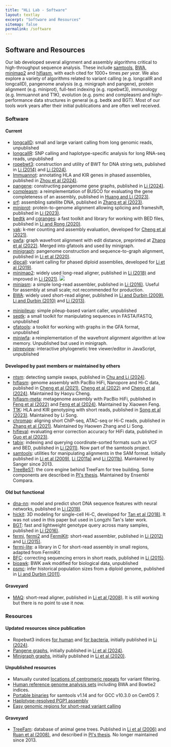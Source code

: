 ```yaml
---
title: "HLi Lab - Software"
layout: textlay
excerpt: "Software and Resources"
sitemap: false
permalink: /software
---
```


## Software and Resources

Our lab developed several alignment and assembly algorithms critical to high-throughput sequence analysis.
These include [samtools][sw-samtools], [BWA][sw-bwa], [minimap2][sw-minimap2] and [hifiasm][sw-hifiasm],
with each cited for 1000+ times *per year*.
We also explore a variety of algorithms related to
variant calling (e.g. longcallR and longcallD),
pangenome analysis (e.g. minigraph and pangene),
protein alignment (e.g. miniprot),
full-text indexing (e.g. ropebwt3),
immunology (e.g. Immuannot and T1K),
evolution (e.g. psmc and compleasm)
and high-performance data structures in general (e.g. bedtk and BGT).
Most of our tools work years after their initial publications and are often well received.

### Software

#### Current

* [longcallD][sw-longcallD]: small and large variant calling from long genomic reads, unpublished
* [longcallR][sw-longcallR]: SNP calling and haplotype-specific analysis for long RNA-seq reads, unpublished
* [ropebwt3][sw-rb3]: construction and utility of BWT for DNA string sets, published in [Li (2014)][pub-rb2] and [Li (2024)][pub-rb3].
* [Immuannot][sw-immuannot]: annotating HLA and KIR genes in phased assemblies, published in [Zhou et al (2024)][pub-immuannot].
* [pangene][sw-pangene]: constructing pangenome gene graphs, published in [Li (2024)][pub-pangene].
* [compleasm][sw-minibusco]: a reimplementation of BUSCO for evaluating the gene completeness of an assembly, published in [Huang and Li (2023)][pub-minibusco].
* [srf][sw-srf]: assembling satellite DNA, published in [Zhang et al (2023)][pub-srf].
* [miniprot][sw-miniprot]: protein-to-genome alignment allowing splicing and frameshift, published in [Li (2023)][pub-miniprot].
* [bedtk][sw-bedtk] and [cgranges][sw-cgr]: a fast toolkit and library for working with BED files, published in [Li and Rong (2020)][pub-bedtk].
* [yak][sw-yak]: k-mer counting and assembly evaluation, developed for [Cheng et al (2021)][pub-ha1].
* [gwfa][sw-gwfa]: graph wavefront alignment with edit distance, preprinted at [Zhang et al (2022)][pub-gwfa].
  Merged into gfatools and used by minigraph.
* [minigraph][sw-mg]: pangenome construction and sequence-to-graph alignment, published in [Li et al (2020)][pub-minigraph].
* [dipcall][sw-dipcall]: variant calling for phased diploid assemblies, developed for [Li et al (2019)][pub-dipcall].
* [minimap2][sw-minimap2]: widely used long-read aligner, published in [Li (2018)][pub-minimap2a] and improved in [Li (2021)][pub-minimap2b].
  <img style="display:inline-block;" src="https://img.shields.io/github/stars/lh3/minimap2" />
* [miniasm][sw-miniasm]: a simple long-read assembler, published in [Li (2016)][pub-miniasm].
  Useful for assembly at small scale; not recommended for production.
* [BWA][sw-bwa]: widely used short-read aligner,
  published in [Li and Durbin (2009)][pub-bwa1], [Li and Durbin (2010)][pub-bwa2] and [Li (2013)][pub-bwa3].

[sw-longcallD]: https://github.com/yangao07/longcallD
[sw-longcallR]: https://github.com/huangnengCSU/longcallR
[sw-cgr]: https://github.com/lh3/cgranges
[pub-miniasm]: https://pubmed.ncbi.nlm.nih.gov/27153593/
[sw-miniasm]: https://github.com/lh3/miniasm
[pub-bedtk]: https://pubmed.ncbi.nlm.nih.gov/32966548/
[sw-bedtk]: https://github.com/lh3/bedtk
[sw-yak]: https://github.com/lh3/yak
[pub-dipcall]: https://pubmed.ncbi.nlm.nih.gov/30013044/
[sw-dipcall]: https://github.com/lh3/dipcall
[sw-minimap2]: https://github.com/lh3/minimap2
[pub-minimap2a]: https://pubmed.ncbi.nlm.nih.gov/29750242/
[pub-minimap2b]: https://pubmed.ncbi.nlm.nih.gov/34623391/
[sw-bwa]: https://github.com/lh3/bwa
[sw-miniprot]: https://github.com/lh3/miniprot
[pub-miniprot]: https://pubmed.ncbi.nlm.nih.gov/36648328/
[pub-bwa1]: https://pubmed.ncbi.nlm.nih.gov/19451168/
[pub-bwa2]: https://pubmed.ncbi.nlm.nih.gov/20080505/
[pub-bwa3]: https://arxiv.org/abs/1303.3997
[pub-minibusco]: https://pubmed.ncbi.nlm.nih.gov/37758247/
[sw-minibusco]: https://github.com/huangnengCSU/compleasm
[pub-rb3]: https://pubmed.ncbi.nlm.nih.gov/39607778/
[sw-rb3]: https://github.com/lh3/ropebwt3
[sw-immuannot]: https://github.com/YingZhou001/Immuannot
[pub-immuannot]: https://pubmed.ncbi.nlm.nih.gov/38839374/
[sw-srf]: https://github.com/lh3/srf
[sw-mg]: https://github.com/lh3/minigraph
[pub-srf]: https://pubmed.ncbi.nlm.nih.gov/37918962/
[pub-rb2]: https://pubmed.ncbi.nlm.nih.gov/25107872/
[pub-gwfa]: https://arxiv.org/abs/2206.13574
[sw-gwfa]: https://github.com/lh3/gwfa

* [minipileup][sw-miniplp]: simple pileup-based variant caller, unpublished
* [seqtk][sw-seqtk]: a small toolkit for manipulating sequences in FASTA/FASTQ, unpublished
* [gfatools][sw-gfatools]: a toolkit for working with graphs in the GFA format, unpublished
* [miniwfa][sw-miniwfa]: a reimplementation of the wavefront alignment algorithm at low memory. Unpublished but used in minigraph.
* [jstreeview][sw-jstv]: interactive phylogenetic tree viewer/editor in JavaScript, unpublished

[sw-jstv]: https://github.com/lh3/jstreeview
[sw-miniplp]: https://github.com/lh3/minipileup
[sw-miniwfa]: https://github.com/lh3/miniwfa
[sw-gfatools]: https://github.com/lh3/gfatools
[sw-seqtk]: https://github.com/lh3/seqtk

#### Developed by past members or maintained by others

* [ntsm][sw-ntsm]: detecting sample swaps, published in [Chu and Li (2024)][pub-ntsm].
* [hifiasm][sw-hifiasm]: genome assembly with PacBio HiFi, Nanopore and Hi-C data,
  published in [Cheng et al (2021)][pub-ha1], [Cheng et al (2022)][pub-ha2] and [Cheng et al (2024)][pub-ha3].
  Maintained by Haoyu Cheng.
* [hifiasm-meta][sw-hameta]: metagenome assembly with PacBio HiFi,
  published in [Feng et al (2022)][pub-hm1] and [Feng et al (2024)][pub-hm2].
  Maintained by Xiaowen Feng.
* [T1K][sw-t1k]: HLA and KIR genotyping with short reads, published in [Song et al (2023)][pub-t1k].
  Maintained by Li Song.
* [chromap][sw-chromap]: aligning short ChIP-seq, ATAC-seq or Hi-C reads, published in [Zhang et al (2021)][pub-chromap].
  Maintained by Haowen Zhang and Li Song.
* [hifieval][sw-hifieval]: evaluating error correction accuracy for HiFi data, published in [Guo et al (2023)][pub-hifieval].
* [tabix][sw-tabix]: indexing and querying coordinate-sorted formats such as VCF and BED,
  published in [Li (2011)][pub-tabix].
  Now part of the samtools project.
* [samtools][sw-samtools]: utilities for manipulating alignments in the SAM format.
  Initially published in [Li et al (2009)][pub-samtools1], [Li (2011a)][pub-samtools2] and [Li (2011b)][pub-samtools3].
  Maintained by Sanger since 2013.
* [TreeBeST][sw-treebest]: the core engine behind TreeFam for tree building.
  Some components are described in [PI's thesis][pub-thesis].
  Maintained by Ensembl Compara.

[pub-hifieval]: https://pubmed.ncbi.nlm.nih.gov/37851384/
[sw-hifieval]: https://github.com/magspho/hifieval
[pub-ntsm]: https://pubmed.ncbi.nlm.nih.gov/38832466/
[sw-ntsm]: https://github.com/JustinChu/ntsm
[sw-chromap]: https://github.com/haowenz/chromap
[pub-chromap]: https://pubmed.ncbi.nlm.nih.gov/34772935/
[pub-t1k]: https://pubmed.ncbi.nlm.nih.gov/37169596/
[sw-t1k]: https://github.com/mourisl/T1K
[sw-samtools]: https://github.com/samtools/samtools
[sw-tabix]: https://github.com/samtools/tabix
[pub-tabix]: https://pubmed.ncbi.nlm.nih.gov/21208982/
[pub-samtools1]: https://pubmed.ncbi.nlm.nih.gov/19505943/
[pub-samtools2]: https://pubmed.ncbi.nlm.nih.gov/21320865/
[pub-samtools3]: https://pubmed.ncbi.nlm.nih.gov/21903627/
[sw-hifiasm]: https://github.com/chhylp123/hifiasm
[sw-hameta]: https://github.com/xfengnefx/hifiasm-meta
[pub-ha1]: https://pubmed.ncbi.nlm.nih.gov/33526886/
[pub-ha2]: https://pubmed.ncbi.nlm.nih.gov/35332338/
[pub-ha3]: https://pubmed.ncbi.nlm.nih.gov/38730258/
[pub-hm1]: https://pubmed.ncbi.nlm.nih.gov/35534630/
[pub-hm2]: https://pubmed.ncbi.nlm.nih.gov/38605401/

#### Old but functional

* [dna-nn][sw-dna-nn]: model and predict short DNA sequence features with neural networks, published in [Li (2019)][pub-dna-nn].
* [hickit][sw-hickit]: 3D modeling for single-cell Hi-C, developed for [Tan et al (2018)][pub-hickit].
  It was not used in this paper but used in Longzhi Tan's later work.
* [BGT][sw-bgt]: fast and lightweight genotype query across many samples, published in [Li (2016)][pub-bgt].
* [fermi][sw-fermi], [fermi2][sw-fermi2] and [FermiKit][sw-fermikit]: short-read assembler,
  published in [Li (2012)][pub-fm1] and [Li (2015)][pub-fm2].
* [fermi-lite][sw-fmlite]: a library in C for short-read assembly in small regions, adapted from FermiKit
* [BFC][sw-bfc]: correcting sequencing errors in short reads, published in [Li (2015)][pub-bfc].
* [bioawk][sw-bioawk]: BWK awk modified for biological data, unpublished
* [psmc][sw-psmc]: infer historical population sizes from a diploid genome, published in [Li and Durbin (2011)][pub-psmc].

[pub-dna-nn]: https://pubmed.ncbi.nlm.nih.gov/30989183/
[sw-dna-nn]: https://github.com/lh3/dna-nn
[pub-hickit]: https://pubmed.ncbi.nlm.nih.gov/30166492/
[sw-hickit]: https://github.com/lh3/hickit
[pub-bgt]: https://pubmed.ncbi.nlm.nih.gov/26500154/
[sw-bgt]: https://github.com/lh3/bgt
[sw-fmlite]: https://github.com/lh3/fermi-lite
[sw-bfc]: https://github.com/lh3/bfc
[pub-bfc]: https://pubmed.ncbi.nlm.nih.gov/25953801/
[pub-fm1]: https://pubmed.ncbi.nlm.nih.gov/22569178/
[pub-fm2]: https://pubmed.ncbi.nlm.nih.gov/26220959/
[sw-fermi]: https://github.com/lh3/fermi
[sw-fermi2]: https://github.com/lh3/fermi2
[sw-fermikit]: https://github.com/lh3/fermikit
[sw-bioawk]: https://github.com/lh3/bioawk
[sw-psmc]: https://github.com/lh3/psmc
[pub-psmc]: https://pubmed.ncbi.nlm.nih.gov/21753753/

#### Graveyard

* [MAQ][sw-maq]: short-read aligner, published in [Li et al (2008)][pub-maq].
  It is still working but there is no point to use it now.

[sw-maq]: https://maq.sourceforge.net
[pub-maq]: https://pubmed.ncbi.nlm.nih.gov/18714091/

### Resources

#### Updated resources since publication

* Ropebwt3 indices [for human][res-rb3-human] and [for bacteria][res-rb3-bac],
  initially published in [Li (2024)][pub-rb3].
* [Pangene graphs][res-pangene], initially published in [Li et al (2024)][pub-pangene].
* [Minigraph graphs][res-minigraph], initially published in [Li et al (2020)][pub-minigraph].

#### Unpublished resources

* Manually curated [locations of centromeric repeats][res-cenloc] for variant filtering.
* [Human reference genome analysis sets][res-hg-idx] including BWA and Bowtie2 indices.
* [Portable binaries][res-portable-bin] for samtools v1.14 and for GCC v10.3.0 on CentOS 7.
* [Haplotype-resolved PGP1 assembly][res-pgp1]
* [Easy genomic regions for short-read variant calling][res-easy]

#### Graveyard

* [TreeFam][web-treefam]: database of animal gene trees.
  Published in [Li et al (2006)][pub-treefam1] and [Ruan et al (2008)][pub-treefam2],
  and described in [PI's thesis][pub-thesis].
  No longer maintained since 2013.

[res-easy]: https://zenodo.org/records/14903542
[res-pgp1]: https://zenodo.org/records/5150756
[res-rb3-human]: https://doi.org/10.5281/zenodo.13948741
[res-rb3-bac]: https://doi.org/10.5281/zenodo.11533210
[res-pangene]: https://doi.org/10.5281/zenodo.8118576
[pub-pangene]: https://pubmed.ncbi.nlm.nih.gov/39041615/
[sw-pangene]: https://github.com/lh3/pangene
[res-minigraph]: https://doi.org/10.5281/zenodo.6286521
[pub-minigraph]: https://pubmed.ncbi.nlm.nih.gov/33066802/
[res-cenloc]: https://doi.org/10.5281/zenodo.10903864
[res-hg-idx]: https://doi.org/10.5281/zenodo.8045373
[res-portable-bin]: https://doi.org/10.5281/zenodo.5731012
[web-treefam]: http://www.treefam.org
[pub-treefam1]: https://pubmed.ncbi.nlm.nih.gov/16381935/
[pub-treefam2]: https://pubmed.ncbi.nlm.nih.gov/18056084/
[pub-thesis]: https://github.com/lh3/thesis
[sw-treebest]: https://github.com/Ensembl/treebest
